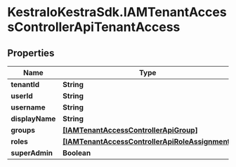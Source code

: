 # KestraIoKestraSdk.IAMTenantAccessControllerApiTenantAccess

## Properties

Name | Type | Description | Notes
------------ | ------------- | ------------- | -------------
**tenantId** | **String** |  | 
**userId** | **String** |  | 
**username** | **String** |  | 
**displayName** | **String** |  | 
**groups** | [**[IAMTenantAccessControllerApiGroup]**](IAMTenantAccessControllerApiGroup.md) |  | 
**roles** | [**[IAMTenantAccessControllerApiRoleAssignment]**](IAMTenantAccessControllerApiRoleAssignment.md) |  | 
**superAdmin** | **Boolean** |  | 


